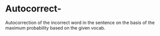 # Autocorrect-
Autocorrection of the incorrect word in the sentence on the basis of the maximum probability based on the given vocab.
